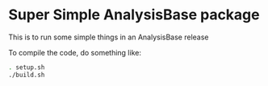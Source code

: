 Super Simple AnalysisBase package
=================================

This is to run some simple things in an AnalysisBase release

To compile the code, do something like:

```bash
. setup.sh
./build.sh
```
